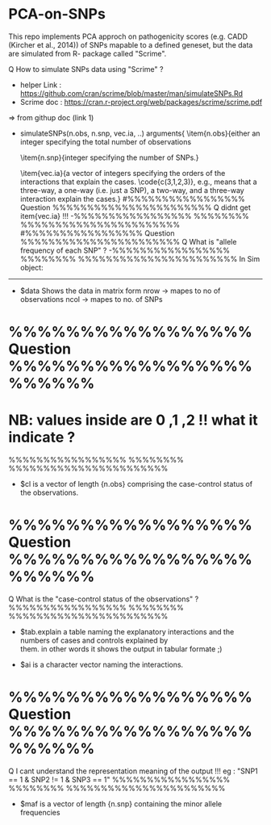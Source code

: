 # PCA-on-SNPs
This repo implements PCA approch on pathogenicity scores (e.g. CADD (Kircher et al., 2014)) of SNPs mapable to a defined geneset, but the data are simulated from R- package called "Scrime".

Q How to simulate SNPs data using "Scrime" ?

* helper Link : https://github.com/cran/scrime/blob/master/man/simulateSNPs.Rd
* Scrime doc : https://cran.r-project.org/web/packages/scrime/scrime.pdf

=> from githup doc (link 1)

* simulateSNPs(n.obs, n.snp, vec.ia, ..)
arguments{
  \item{n.obs}{either an integer specifying the total number of observations
  
  \item{n.snp}{integer specifying the number of SNPs.}
  
  \item{vec.ia}{a vector of integers specifying the orders of the interactions
    that explain the cases. \code{c(3,1,2,3)}, e.g., means that a three-way,
    a one-way (i.e. just a SNP), a two-way, and a three-way interaction explain the cases.}
#%%%%%%%%%%%%%%%%% Question %%%%%%%%%%%%%%%%%%%%%%%
Q didnt get item{vec.ia} !!!
-%%%%%%%%%%%%%%%%% %%%%%%%% %%%%%%%%%%%%%%%%%%%%%%%
#%%%%%%%%%%%%%%%%% Question %%%%%%%%%%%%%%%%%%%%%%%
Q What is "allele frequency of each SNP" ?
-%%%%%%%%%%%%%%%%% %%%%%%%% %%%%%%%%%%%%%%%%%%%%%%%
In Sim object:
--------------
- $data 
 Shows the data in matrix form 
 nrow -> mapes to no of observations
 ncol -> mapes to no. of SNPs
# %%%%%%%%%%%%%%%%% Question %%%%%%%%%%%%%%%%%%%%%%%
# NB: values inside are 0 ,1 ,2 !! what it indicate ?
%%%%%%%%%%%%%%%%% %%%%%%%% %%%%%%%%%%%%%%%%%%%%%%%

- $cl
  is a vector of length {n.obs} comprising the case-control status of the observations.
# %%%%%%%%%%%%%%%%% Question %%%%%%%%%%%%%%%%%%%%%%%
Q What is the "case-control status of the observations" ?
%%%%%%%%%%%%%%%%% %%%%%%%% %%%%%%%%%%%%%%%%%%%%%%%

- $tab.explain
  a table naming the explanatory interactions and the numbers of cases and controls explained by     
  them. in other words it shows the output in tabular formate ;)

- $ai
  is a character vector naming the interactions.
# %%%%%%%%%%%%%%%%% Question %%%%%%%%%%%%%%%%%%%%%%%
Q I cant understand the representation meaning of the output !!!
eg : "SNP1 == 1  &  SNP2 != 1  &  SNP3 == 1"
%%%%%%%%%%%%%%%%% %%%%%%%% %%%%%%%%%%%%%%%%%%%%%%%

- $maf
 is a vector of length {n.snp} containing the minor allele frequencies




